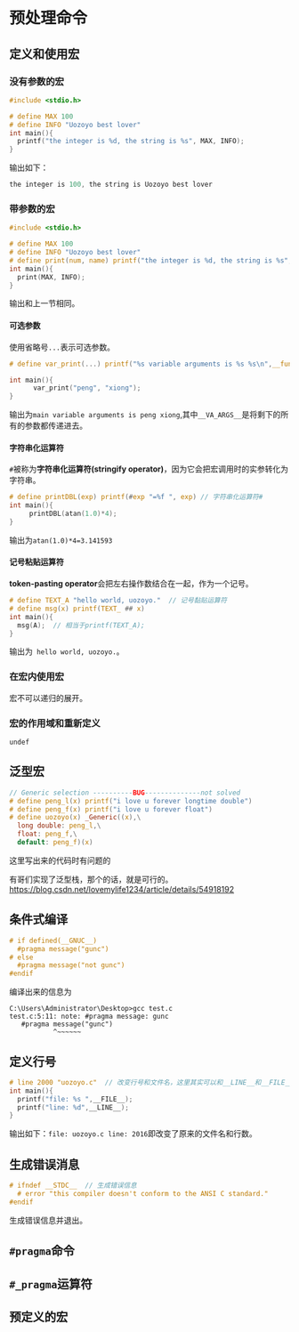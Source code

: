 # 预处理命令

## 定义和使用宏

### 没有参数的宏

```C
#include <stdio.h>

# define MAX 100
# define INFO "Uozoyo best lover"
int main(){
  printf("the integer is %d, the string is %s", MAX, INFO);
}
```

输出如下：

```c
the integer is 100, the string is Uozoyo best lover
```

### 带参数的宏

```c
#include <stdio.h>

# define MAX 100
# define INFO "Uozoyo best lover"
# define print(num, name) printf("the integer is %d, the string is %s", num, name)
int main(){
  print(MAX, INFO);
}
```

输出和上一节相同。

#### 可选参数

使用省略号`...`表示可选参数。

```C
# define var_print(...) printf("%s variable arguments is %s %s\n",__func__, __VA_ARGS__)

int main(){
      var_print("peng", "xiong");
}
```

输出为`main variable arguments is peng xiong`,其中`__VA_ARGS__`是将剩下的所有的参数都传递进去。

#### 字符串化运算符

`#`被称为**字符串化运算符(stringify operator)**，因为它会把宏调用时的实参转化为字符串。

```C
# define printDBL(exp) printf(#exp "=%f ", exp) // 字符串化运算符#
int main(){
     printDBL(atan(1.0)*4);
}
```

输出为`atan(1.0)*4=3.141593`

#### 记号粘贴运算符

**token-pasting operator**会把左右操作数结合在一起，作为一个记号。

```c
# define TEXT_A "hello world, uozoyo."  // 记号黏贴运算符
# define msg(x) printf(TEXT_ ## x)
int main(){
  msg(A);  // 相当于printf(TEXT_A);
}
```

输出为` hello world, uozoyo.`。

### 在宏内使用宏

宏不可以递归的展开。

### 宏的作用域和重新定义

`undef`

## 泛型宏

```C
// Generic selection ----------BUG--------------not solved
# define peng_l(x) printf("i love u forever longtime double")
# define peng_f(x) printf("i love u forever float")
# define uozoyo(x) _Generic((x),\
  long double: peng_l,\
  float: peng_f,\
  default: peng_f)(x)
```

这里写出来的代码时有问题的

有哥们实现了泛型栈，那个的话，就是可行的。https://blog.csdn.net/lovemylife1234/article/details/54918192

## 条件式编译

```c
# if defined(__GNUC__)
  #pragma message("gunc")
# else
  #pragma message("not gunc")
#endif
```

编译出来的信息为

```
C:\Users\Administrator\Desktop>gcc test.c
test.c:5:11: note: #pragma message: gunc
   #pragma message("gunc")
           ^~~~~~~
```

## 定义行号

```c
# line 2000 "uozoyo.c"  // 改变行号和文件名，这里其实可以和__LINE__和__FILE__对应
int main(){
  printf("file: %s ",__FILE__);
  printf("line: %d",__LINE__);
}
```

输出如下：`file: uozoyo.c line: 2016`即改变了原来的文件名和行数。

## 生成错误消息

```C
# ifndef __STDC__  // 生成错误信息
  # error "this compiler doesn't conform to the ANSI C standard."
#endif
```

生成错误信息并退出。

## `#pragma`命令

## `#_pragma`运算符

## 预定义的宏

